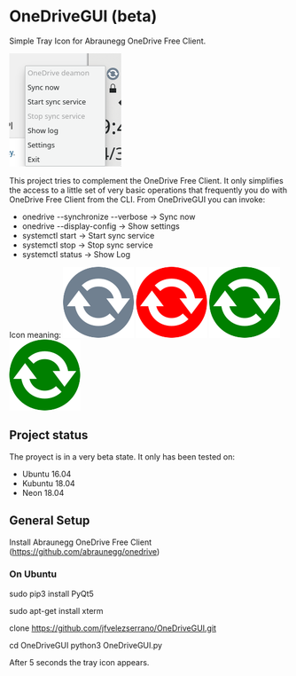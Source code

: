 # OneDriveGUI (beta)

Simple Tray Icon for Abraunegg OneDrive Free Client.

![Screenshot](https://raw.githubusercontent.com/jfvelezserrano/OneDriveGUI/master/Screenshot.png)

This project tries to complement the OneDrive Free Client. It only simplifies the access to a little set of very basic operations that frequently you do with OneDrive Free Client from the CLI. From OneDriveGUI you can invoke:
- onedrive --synchronize --verbose -> Sync now
- onedrive --display-config -> Show settings
- systemctl start -> Start sync service
- systemctl stop -> Stop sync service
- systemctl status -> Show Log

Icon meaning:
![OneDrive Free Client is inactive](https://github.com/jfvelezserrano/OneDriveGUI/blob/master/gray_icon.png)
![OneDrive Free Client is synching](https://github.com/jfvelezserrano/OneDriveGUI/blob/master/red_icon.png)
![OneDrive Free Client daeamon is active and perhaps synching](https://github.com/jfvelezserrano/OneDriveGUI/blob/master/green_icon.png)
![OneDrive Free Client daeamon is active and perhaps synching, but there was errors in last synchronization](https://github.com/jfvelezserrano/OneDriveGUI/blob/master/green_icon.png)

## Project status

The proyect is in a very beta state. It only has been tested on:
- Ubuntu 16.04
- Kubuntu 18.04
- Neon 18.04

## General Setup

Install Abraunegg OneDrive Free Client (https://github.com/abraunegg/onedrive)

### On Ubuntu

sudo pip3 install PyQt5

sudo apt-get install xterm

clone https://github.com/jfvelezserrano/OneDriveGUI.git

cd OneDriveGUI
python3 OneDriveGUI.py

After 5 seconds the tray icon appears.
